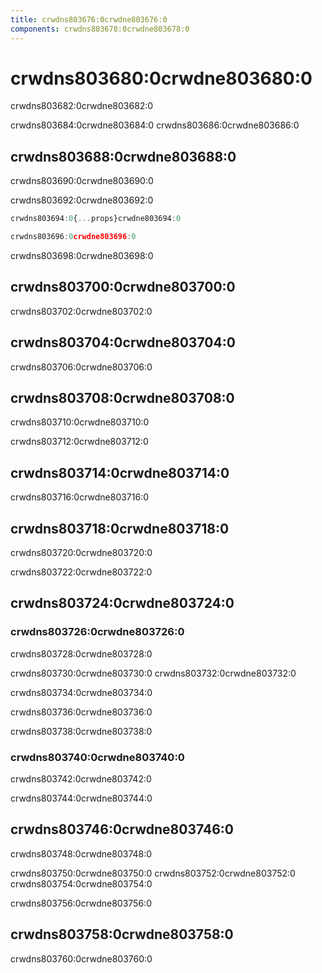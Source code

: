 ```yaml
---
title: crwdns803676:0crwdne803676:0
components: crwdns803678:0crwdne803678:0
---
```

# crwdns803680:0crwdne803680:0

<p class="description">crwdns803682:0crwdne803682:0</p>

crwdns803684:0crwdne803684:0 crwdns803686:0crwdne803686:0

## crwdns803688:0crwdne803688:0

crwdns803690:0crwdne803690:0

crwdns803692:0crwdne803692:0

```jsx
crwdns803694:0{...props}crwdne803694:0

crwdns803696:0crwdne803696:0
```

crwdns803698:0crwdne803698:0

## crwdns803700:0crwdne803700:0

crwdns803702:0crwdne803702:0

## crwdns803704:0crwdne803704:0

crwdns803706:0crwdne803706:0

## crwdns803708:0crwdne803708:0

crwdns803710:0crwdne803710:0

crwdns803712:0crwdne803712:0

## crwdns803714:0crwdne803714:0

crwdns803716:0crwdne803716:0

## crwdns803718:0crwdne803718:0

crwdns803720:0crwdne803720:0

crwdns803722:0crwdne803722:0

## crwdns803724:0crwdne803724:0

### crwdns803726:0crwdne803726:0

crwdns803728:0crwdne803728:0

crwdns803730:0crwdne803730:0 crwdns803732:0crwdne803732:0

crwdns803734:0crwdne803734:0

crwdns803736:0crwdne803736:0

crwdns803738:0crwdne803738:0

### crwdns803740:0crwdne803740:0

crwdns803742:0crwdne803742:0

crwdns803744:0crwdne803744:0

## crwdns803746:0crwdne803746:0

crwdns803748:0crwdne803748:0

crwdns803750:0crwdne803750:0 crwdns803752:0crwdne803752:0 crwdns803754:0crwdne803754:0

crwdns803756:0crwdne803756:0

## crwdns803758:0crwdne803758:0

crwdns803760:0crwdne803760:0